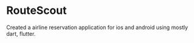 # RouteScout

Created a airline reservation application for ios and android using mostly dart, flutter.
